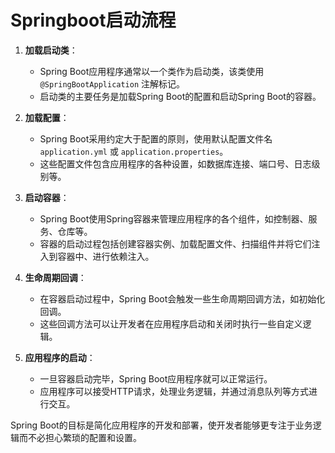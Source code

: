 # Springboot启动流程

1. **加载启动类**：
   - Spring Boot应用程序通常以一个类作为启动类，该类使用 `@SpringBootApplication` 注解标记。
   - 启动类的主要任务是加载Spring Boot的配置和启动Spring Boot的容器。

2. **加载配置**：
   - Spring Boot采用约定大于配置的原则，使用默认配置文件名 `application.yml` 或 `application.properties`。
   - 这些配置文件包含应用程序的各种设置，如数据库连接、端口号、日志级别等。

3. **启动容器**：
   - Spring Boot使用Spring容器来管理应用程序的各个组件，如控制器、服务、仓库等。
   - 容器的启动过程包括创建容器实例、加载配置文件、扫描组件并将它们注入到容器中、进行依赖注入。

4. **生命周期回调**：
   - 在容器启动过程中，Spring Boot会触发一些生命周期回调方法，如初始化回调。
   - 这些回调方法可以让开发者在应用程序启动和关闭时执行一些自定义逻辑。

5. **应用程序的启动**：
   - 一旦容器启动完毕，Spring Boot应用程序就可以正常运行。
   - 应用程序可以接受HTTP请求，处理业务逻辑，并通过消息队列等方式进行交互。

 Spring Boot的目标是简化应用程序的开发和部署，使开发者能够更专注于业务逻辑而不必担心繁琐的配置和设置。